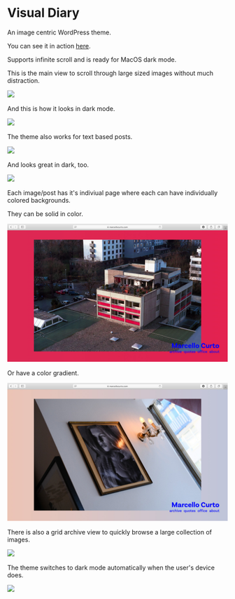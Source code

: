 # Visual Diary
An image centric WordPress theme.

You can see it in action [here](https://marcellocurto.com).

Supports infinite scroll and is ready for MacOS dark mode.

This is the main view to scroll through large sized images without much distraction.

![](/img/index-light)

And this is how it looks in dark mode.

![](/img/index-dark)

The theme also works for text based posts.

![](/img/quotes-light)

And looks great in dark, too.

![](/img/quotes-dark)

Each image/post has it's indiviual page where each can have individually colored backgrounds.

They can be solid in color.

![](/img/color)

Or have a color gradient.

![](/img/gradient)

There is also a grid archive view to quickly browse a large collection of images.

![](/img/grid)

The theme switches to dark mode automatically when the user's device does.

![](/img/light-to-dark)